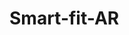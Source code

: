 # Smart-fit-AR

<!-- try ko lang ipush gawa ni aki1104 -->
<!-- try lang ulit -->
<!-- testing via leander github -->